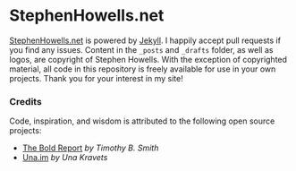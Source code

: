 # StephenHowells.net

[StephenHowells.net](https://stephenhowells.net) is powered by [Jekyll](https://jekyllrb.com/). I happily accept pull requests if you find any issues. Content in the `_posts` and `_drafts` folder, as well as logos, are copyright of Stephen Howells. With the exception of copyrighted material, all code in this repository is freely available for use in your own projects. Thank you for your interest in my site!

### Credits

Code, inspiration, and wisdom is attributed to the following open source projects:

- [The Bold Report](https://github.com/smithtimmytim/theboldreport.net) *by Timothy B. Smith*
- [Una.im](https://github.com/una/una.github.io) *by Una Kravets*
